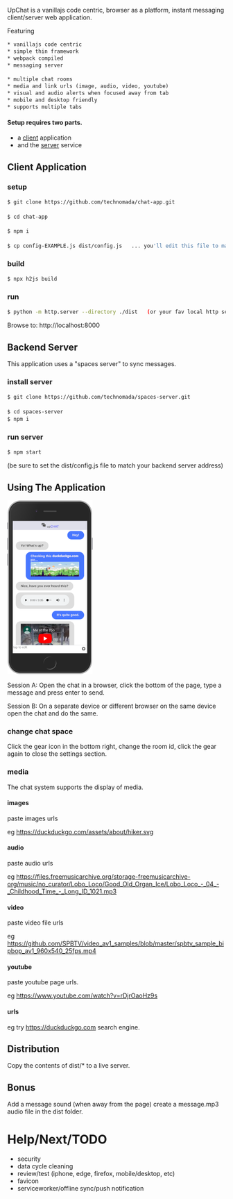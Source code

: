UpChat is a vanillajs code centric, browser as a platform, instant messaging client/server web application.

Featuring

    * vanillajs code centric
    * simple thin framework
    * webpack compiled
    * messaging server

    * multiple chat rooms
    * media and link urls (image, audio, video, youtube)
    * visual and audio alerts when focused away from tab
    * mobile and desktop friendly
    * supports multiple tabs

#### Setup requires two parts.
- a [client](#client-application) application
- and the [server](#backend-server) service


## Client Application

### setup
```sh
$ git clone https://github.com/technomada/chat-app.git

$ cd chat-app

$ npm i

$ cp config-EXAMPLE.js dist/config.js   ... you'll edit this file to match your server settings.
```

### build
```sh
$ npx h2js build
```

### run
```sh
$ python -m http.server --directory ./dist   (or your fav local http server)
```
Browse to: http://localhost:8000




## Backend Server

This application uses a "spaces server" to sync messages.

### install server
```sh
$ git clone https://github.com/technomada/spaces-server.git

$ cd spaces-server
$ npm i
```

### run server
```sh
$ npm start
```
(be sure to set the dist/config.js file to match your backend server address)

## Using The Application

![Application Screenshot](media/screenshot-200.png)

Session A: Open the chat in a browser, click the bottom of the page, type a message and press enter to send.

Session B: On a separate device or different browser on the same device open the chat and do the same.

### change chat space
Click the gear icon in the bottom right, change the room id, click the gear again to close the settings section.

### media
The chat system supports the display of media.

#### images
paste images urls

eg https://duckduckgo.com/assets/about/hiker.svg

#### audio
paste audio urls

eg https://files.freemusicarchive.org/storage-freemusicarchive-org/music/no_curator/Lobo_Loco/Good_Old_Organ_Ice/Lobo_Loco_-_04_-_Childhood_Time_-_Long_ID_1021.mp3

#### video
paste video file urls

eg https://github.com/SPBTV/video_av1_samples/blob/master/spbtv_sample_bipbop_av1_960x540_25fps.mp4

#### youtube
paste youtube page urls.

eg https://www.youtube.com/watch?v=rDjrOaoHz9s

#### urls
eg try https://duckduckgo.com search engine.

## Distribution
Copy the contents of dist/* to a live server.

## Bonus
Add a message sound (when away from the page) create a message.mp3 audio file in the dist folder.

# Help/Next/TODO
* security
* data cycle cleaning
* review/test (iphone, edge, firefox, mobile/desktop, etc)
* favicon
* serviceworker/offline sync/push notification
